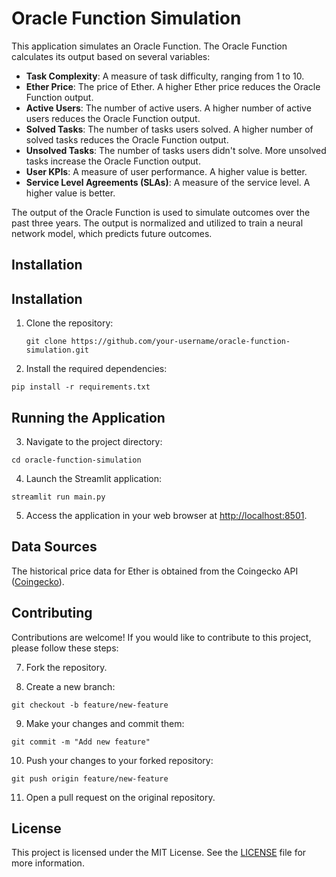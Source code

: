 # Oracle Function Simulation

This application simulates an Oracle Function. The Oracle Function calculates its output based on several variables:
- **Task Complexity**: A measure of task difficulty, ranging from 1 to 10.
- **Ether Price**: The price of Ether. A higher Ether price reduces the Oracle Function output.
- **Active Users**: The number of active users. A higher number of active users reduces the Oracle Function output.
- **Solved Tasks**: The number of tasks users solved. A higher number of solved tasks reduces the Oracle Function output.
- **Unsolved Tasks**: The number of tasks users didn't solve. More unsolved tasks increase the Oracle Function output.
- **User KPIs**: A measure of user performance. A higher value is better.
- **Service Level Agreements (SLAs)**: A measure of the service level. A higher value is better.

The output of the Oracle Function is used to simulate outcomes over the past three years. The output is normalized and 
utilized to train a neural network model, which predicts future outcomes.

## Installation

## Installation

1. Clone the repository:

   ```
   git clone https://github.com/your-username/oracle-function-simulation.git
   ```

2. Install the required dependencies:

```
pip install -r requirements.txt
```

## Running the Application

3. Navigate to the project directory:

```
cd oracle-function-simulation
```

4. Launch the Streamlit application:

```
streamlit run main.py
```

5. Access the application in your web browser at [http://localhost:8501](http://localhost:8501).

## Data Sources

The historical price data for Ether is obtained from the Coingecko API ([Coingecko](https://coingecko.com/)).

## Contributing

Contributions are welcome! If you would like to contribute to this project, please follow these steps:

7. Fork the repository.

8. Create a new branch:

```
git checkout -b feature/new-feature
```

9. Make your changes and commit them:

```
git commit -m "Add new feature"
```

10. Push your changes to your forked repository:

```
git push origin feature/new-feature
```

11. Open a pull request on the original repository.

## License

This project is licensed under the MIT License. See the [LICENSE](LICENSE) file for more information.